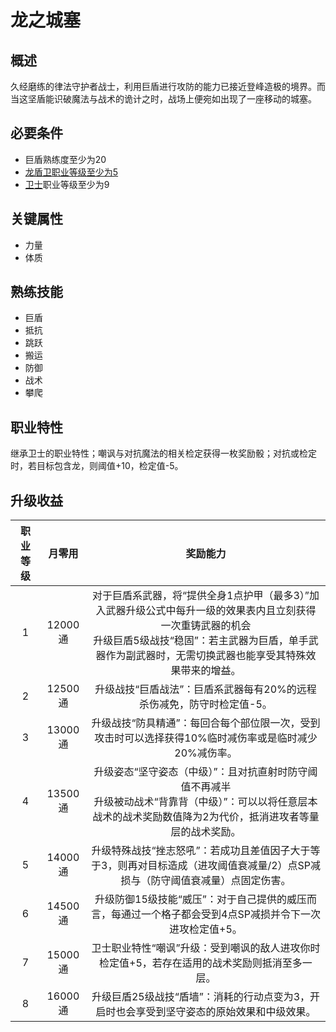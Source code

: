 # 龙之城塞

## 概述

久经磨练的律法守护者战士，利用巨盾进行攻防的能力已接近登峰造极的境界。而当这坚盾能识破魔法与战术的诡计之时，战场上便宛如出现了一座移动的城塞。

## 必要条件

* 巨盾熟练度至少为20
* <a href="../dragon_shielder" target="_blank">龙盾卫职业等级至少为5
* <a href="../../../basicJob/Warrior" target="_blank">卫士</a>职业等级至少为9

## 关键属性

* 力量
* 体质

## 熟练技能

* 巨盾
* 抵抗
* 跳跃
* 搬运
* 防御
* 战术
* 攀爬
  
## 职业特性

继承卫士的职业特性；嘲讽与对抗魔法的相关检定获得一枚奖励骰；对抗或检定时，若目标包含龙，则阈值+10，检定值-5。

## 升级收益

职业等级|月零用|奖励能力
:--:|:--:|:--:
1|12000通|对于巨盾系武器，将“提供全身1点护甲（最多3）”加入武器升级公式中每升一级的效果表内且立刻获得一次重铸武器的机会<br>升级巨盾5级战技“稳固”：若主武器为巨盾，单手武器作为副武器时，无需切换武器也能享受其特殊效果带来的增益。
2|12500通|升级战技“巨盾战法”：巨盾系武器每有20%的远程杀伤减免，防守时检定值-5。
3|13000通|升级战技“防具精通”：每回合每个部位限一次，受到攻击时可以选择获得10%临时减伤率或是临时减少20%减伤率。
4|13500通|升级姿态“坚守姿态（中级）”：且对抗直射时防守阈值不再减半<br>升级被动战术“背靠背（中级）”：可以以将任意层本战术的战术奖励数值降为2为代价，抵消进攻者等量层的战术奖励。
5|14000通|升级特殊战技“挫志怒吼”：若成功且差值因子大于等于3，则再对目标造成（进攻阈值衰减量/2）点SP减损与（防守阈值衰减量）点固定伤害。
6|14500通|升级防御15级技能“威压”：对于自己提供的威压而言，每通过一个格子都会受到4点SP减损并令下一次进攻检定值+5。
7|15000通|卫士职业特性“嘲讽”升级：受到嘲讽的敌人进攻你时检定值+5，若存在适用的战术奖励则抵消至多一层。
8|16000通|升级巨盾25级战技“盾墙”：消耗的行动点变为3，开启时也会享受到坚守姿态的原始效果和中级效果。